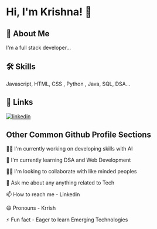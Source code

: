 
# Hi, I'm Krishna! 👋


## 🚀 About Me
I'm a full stack developer...


## 🛠 Skills
Javascript, HTML, CSS , Python , Java, SQL, DSA...


## 🔗 Links

[![linkedin](https://img.shields.io/badge/linkedin-0A66C2?style=for-the-badge&logo=linkedin&logoColor=white)](https://linkedin.com/in/krishna-kala-47b356292)


## Other Common Github Profile Sections
👩‍💻 I'm currently working on developing skills with AI

🧠 I'm currently learning DSA and Web Development

👯‍♀️ I'm looking to collaborate with like minded peoples

💬 Ask me about any anything related to Tech

📫 How to reach me - Linkedin

😄 Pronouns - Krrish

⚡️ Fun fact - Eager to learn Emerging Technologies

